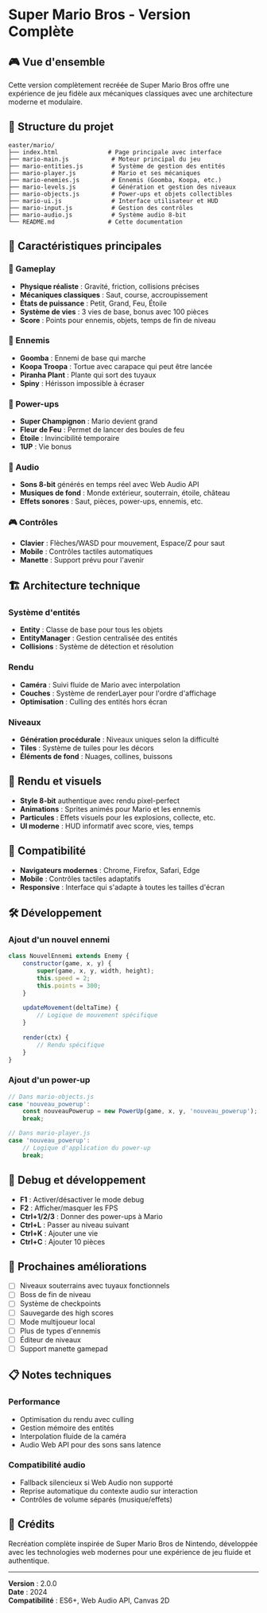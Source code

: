 # Super Mario Bros - Version Complète

## 🎮 Vue d'ensemble

Cette version complètement recréée de Super Mario Bros offre une expérience de jeu fidèle aux mécaniques classiques avec une architecture moderne et modulaire.

## 📁 Structure du projet

```
easter/mario/
├── index.html              # Page principale avec interface
├── mario-main.js            # Moteur principal du jeu
├── mario-entities.js        # Système de gestion des entités
├── mario-player.js          # Mario et ses mécaniques
├── mario-enemies.js         # Ennemis (Goomba, Koopa, etc.)
├── mario-levels.js          # Génération et gestion des niveaux
├── mario-objects.js         # Power-ups et objets collectibles
├── mario-ui.js              # Interface utilisateur et HUD
├── mario-input.js           # Gestion des contrôles
├── mario-audio.js           # Système audio 8-bit
└── README.md               # Cette documentation
```

## 🚀 Caractéristiques principales

### 🎯 Gameplay
- **Physique réaliste** : Gravité, friction, collisions précises
- **Mécaniques classiques** : Saut, course, accroupissement
- **États de puissance** : Petit, Grand, Feu, Étoile
- **Système de vies** : 3 vies de base, bonus avec 100 pièces
- **Score** : Points pour ennemis, objets, temps de fin de niveau

### 👾 Ennemis
- **Goomba** : Ennemi de base qui marche
- **Koopa Troopa** : Tortue avec carapace qui peut être lancée
- **Piranha Plant** : Plante qui sort des tuyaux
- **Spiny** : Hérisson impossible à écraser

### 🎁 Power-ups
- **Super Champignon** : Mario devient grand
- **Fleur de Feu** : Permet de lancer des boules de feu
- **Étoile** : Invincibilité temporaire
- **1UP** : Vie bonus

### 🎵 Audio
- **Sons 8-bit** générés en temps réel avec Web Audio API
- **Musiques de fond** : Monde extérieur, souterrain, étoile, château
- **Effets sonores** : Saut, pièces, power-ups, ennemis, etc.

### 🎮 Contrôles
- **Clavier** : Flèches/WASD pour mouvement, Espace/Z pour saut
- **Mobile** : Contrôles tactiles automatiques
- **Manette** : Support prévu pour l'avenir

## 🏗️ Architecture technique

### Système d'entités
- **Entity** : Classe de base pour tous les objets
- **EntityManager** : Gestion centralisée des entités
- **Collisions** : Système de détection et résolution

### Rendu
- **Caméra** : Suivi fluide de Mario avec interpolation
- **Couches** : Système de renderLayer pour l'ordre d'affichage
- **Optimisation** : Culling des entités hors écran

### Niveaux
- **Génération procédurale** : Niveaux uniques selon la difficulté
- **Tiles** : Système de tuiles pour les décors
- **Éléments de fond** : Nuages, collines, buissons

## 🎨 Rendu et visuels

- **Style 8-bit** authentique avec rendu pixel-perfect
- **Animations** : Sprites animés pour Mario et les ennemis
- **Particules** : Effets visuels pour les explosions, collecte, etc.
- **UI moderne** : HUD informatif avec score, vies, temps

## 📱 Compatibilité

- **Navigateurs modernes** : Chrome, Firefox, Safari, Edge
- **Mobile** : Contrôles tactiles adaptatifs
- **Responsive** : Interface qui s'adapte à toutes les tailles d'écran

## 🛠️ Développement

### Ajout d'un nouvel ennemi

```javascript
class NouvelEnnemi extends Enemy {
    constructor(game, x, y) {
        super(game, x, y, width, height);
        this.speed = 2;
        this.points = 300;
    }
    
    updateMovement(deltaTime) {
        // Logique de mouvement spécifique
    }
    
    render(ctx) {
        // Rendu spécifique
    }
}
```

### Ajout d'un power-up

```javascript
// Dans mario-objects.js
case 'nouveau_powerup':
    const nouveauPowerup = new PowerUp(game, x, y, 'nouveau_powerup');
    break;

// Dans mario-player.js
case 'nouveau_powerup':
    // Logique d'application du power-up
    break;
```

## 🐛 Debug et développement

- **F1** : Activer/désactiver le mode debug
- **F2** : Afficher/masquer les FPS
- **Ctrl+1/2/3** : Donner des power-ups à Mario
- **Ctrl+L** : Passer au niveau suivant
- **Ctrl+K** : Ajouter une vie
- **Ctrl+C** : Ajouter 10 pièces

## 🎯 Prochaines améliorations

- [ ] Niveaux souterrains avec tuyaux fonctionnels
- [ ] Boss de fin de niveau
- [ ] Système de checkpoints
- [ ] Sauvegarde des high scores
- [ ] Mode multijoueur local
- [ ] Plus de types d'ennemis
- [ ] Éditeur de niveaux
- [ ] Support manette gamepad

## 📋 Notes techniques

### Performance
- Optimisation du rendu avec culling
- Gestion mémoire des entités
- Interpolation fluide de la caméra
- Audio Web API pour des sons sans latence

### Compatibilité audio
- Fallback silencieux si Web Audio non supporté
- Reprise automatique du contexte audio sur interaction
- Contrôles de volume séparés (musique/effets)

## 🎉 Crédits

Recréation complète inspirée de Super Mario Bros de Nintendo, développée avec les technologies web modernes pour une expérience de jeu fluide et authentique.

---

**Version** : 2.0.0  
**Date** : 2024  
**Compatibilité** : ES6+, Web Audio API, Canvas 2D
